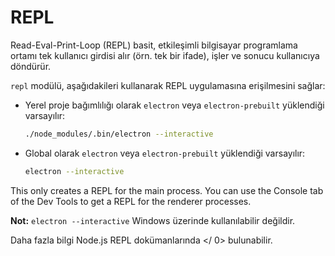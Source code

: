 # REPL

Read-Eval-Print-Loop (REPL) basit, etkileşimli bilgisayar programlama ortamı tek kullanıcı girdisi alır (örn. tek bir ifade), işler ve sonucu kullanıcıya döndürür.

`repl` modülü, aşağıdakileri kullanarak REPL uygulamasına erişilmesini sağlar:

* Yerel proje bağımlılığı olarak `electron` veya `electron-prebuilt` yüklendiği varsayılır:

  ```sh
  ./node_modules/.bin/electron --interactive
  ```

* Global olarak `electron` veya `electron-prebuilt` yüklendiği varsayılır:

  ```sh
  electron --interactive
  ```

This only creates a REPL for the main process. You can use the Console tab of the Dev Tools to get a REPL for the renderer processes.

**Not:** `electron --interactive` Windows üzerinde kullanılabilir değildir.

Daha fazla bilgi  Node.js REPL dokümanlarında </ 0> bulunabilir.</p>
